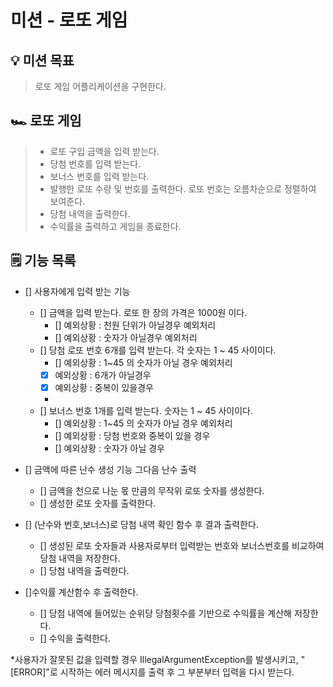 # 미션 - 로또 게임

## 💡 미션 목표

> 로또 게임 어플리케이션을 구현한다.

## 🏎 로또 게임

> - 로또 구입 금액을 입력 받는다.
> - 당첨 번호를 입력 받는다.
> - 보너스 번호를 입력 받는다.
> - 발행한 로또 수량 및 번호를 출력한다. 로또 번호는 오름차순으로 정렬하여 보여준다.
> - 당첨 내역을 출력한다.
> - 수익률을 출력하고 게임을 종료한다.

## 🗒 기능 목록

- [] 사용자에게 입력 받는 기능
    - [] 금액을 입력 받는다. 로또 한 장의 가격은 1000원 이다.
        - [] 예외상황 : 천원 단위가 아닐경우 예외처리
        - [] 예외상황 : 숫자가 아닐경우 예외처리
    - [] 당첨 로또 번호 6개를 입력 받는다. 각 숫자는 1 ~ 45 사이이다.
        - [] 예외상황 : 1~45 의 숫자가 아닐 경우 예외처리
        - [x] 예외상황 : 6개가 아닐경우
        - [x] 예외상황 : 중복이 있을경우
        -
    - [] 보너스 번호 1개를 입력 받는다. 숫자는 1 ~ 45 사이이다.
        - [] 예외상황 : 1~45 의 숫자가 아닐 경우 예외처리
        - [] 예외상황 : 당첨 번호와 중복이 있을 경우
        - [] 예외상황 : 숫자가 아닐 경우

- [] 금액에 따른 난수 생성 기능 그다음 난수 출력
    - [] 금액을 천으로 나눈 몫 만큼의 무작위 로또 숫자를 생성한다.
    - [] 생성한 로또 숫자를 출력한다.

- [] (난수와 번호,보너스)로 당첨 내역 확인 함수 후 결과 출력한다.
    - [] 생성된 로또 숫자들과 사용자로부터 입력받는 번호와 보너스번호를 비교하여 당첨 내역을 저장한다.
    - [] 당첨 내역을 출력한다.
- []수익률 계산함수 후 출력한다.
    - [] 당첨 내역에 들어있는 순위당 당첨횟수를 기반으로 수익률을 계산해 저장한다.
    - [] 수익을 출력한다.

*사용자가 잘못된 값을 입력할 경우 IllegalArgumentException를 발생시키고, "[ERROR]"로 시작하는 에러 메시지를 출력 후 그 부분부터 입력을 다시 받는다.